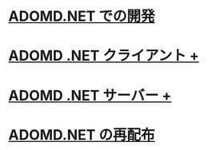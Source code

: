 # [ADOMD.NET での開発](developing-with-adomd-net.md)

# [ADOMD .NET クライアント +](../../../analysis-services/multidimensional-models-adomd-net-client/adomd-net-client-functionality.md)
# [ADOMD .NET サーバー +](../../../analysis-services/multidimensional-models-adomd-net-server/adomd-net-server-functionality.md)

# [ADOMD.NET の再配布](redistributing-adomd-net.md)
